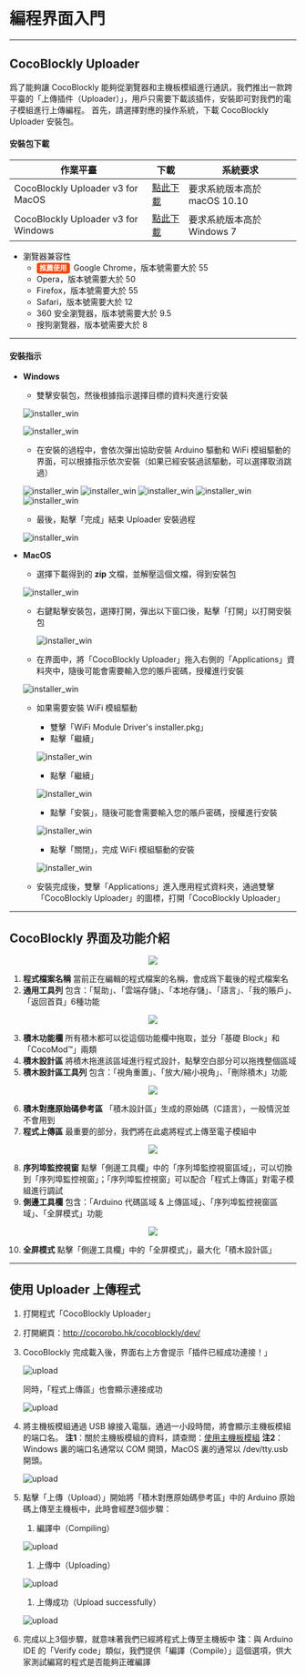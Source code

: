 # 編程界面入門

---

## CocoBlockly Uploader
爲了能夠讓 CocoBlockly 能夠從瀏覽器和主機板模組進行通訊，我們推出一款跨平臺的「上傳插件（Uploader）」，用戶只需要下載該插件，安裝即可對我們的電子模組進行上傳編程。
首先，請選擇對應的操作系統，下載 CocoBlockly Uploader 安裝包。

#### 安裝包下載

| 作業平臺                            | 下載     | 系統要求                   |
| ----------------------------------- | -------- | -------------------------- |
| CocoBlockly Uploader v3 for MacOS   | [點此下載](https://api.cocorobo.hk/releases/uploaderv2/download/mac) | 要求系統版本高於 macOS 10.10     |
| CocoBlockly Uploader v3 for Windows | [點此下載](https://api.cocorobo.hk/releases/uploaderv2/download/windows) | 要求系統版本高於 Windows 7 |

* 瀏覽器兼容性
    * <b style="background-color:orangered; margin-right: 3px; padding: 2px 5px; color: #fff; font-size: 12px; border-radius: 4px;">推薦使用</b> Google Chrome，版本號需要大於 55 
    * Opera，版本號需要大於 50
    * Firefox，版本號需要大於 55
    * Safari，版本號需要大於 12
    * 360 安全瀏覽器，版本號需要大於 9.5
    * 搜狗瀏覽器，版本號需要大於 8

---

#### 安裝指示

- **Windows**
    - 雙擊安裝包，然後根據指示選擇目標的資料夾進行安裝

    ![installer_win](../media/installer_win_1.png)

    ![installer_win](../media/installer_win_2.png)

    - 在安裝的過程中，會依次彈出協助安裝 Arduino 驅動和 WiFi 模組驅動的界面，可以根據指示依次安裝（如果已經安裝過該驅動，可以選擇取消跳過）

    ![installer_win](../media/installer_win_3.png)
    ![installer_win](../media/installer_win_4.png)
    ![installer_win](../media/installer_win_5.png)
    ![installer_win](../media/installer_win_6.png)
    ![installer_win](../media/installer_win_7.png)

    - 最後，點擊「完成」結束 Uploader 安裝過程

    ![installer_win](../media/installer_win_8.png)

- **MacOS**
    - 選擇下載得到的 **zip** 文檔，並解壓這個文檔，得到安裝包

    ![installer_win](../media/installer_mac_1.png)

    - 右鍵點擊安裝包，選擇打開，彈出以下窗口後，點擊「打開」以打開安裝包

        ![installer_win](../media/installer_mac_5.png)

    - 在界面中，將「CocoBlockly Uploader」拖入右側的「Applications」資料夾中，隨後可能會需要輸入您的賬戶密碼，授權進行安裝

    ![installer_win](../media/installer_mac_6.png)
    
    - 如果需要安裝 WiFi 模組驅動
        - 雙擊「WiFi Module Driver's installer.pkg」
        - 點擊「繼續」
    
        ![installer_win](../media/installer_mac_7.png)
    
        - 點擊「繼續」
    
        ![installer_win](../media/installer_mac_8.png)
    
        - 點擊「安裝」，隨後可能會需要輸入您的賬戶密碼，授權進行安裝
    
        ![installer_win](../media/installer_mac_9.png)
    
        - 點擊「關閉」，完成 WiFi 模組驅動的安裝
    
        ![installer_win](../media/installer_mac_10.png)
    
    - 安裝完成後，雙擊「Applications」進入應用程式資料夾，通過雙擊「CocoBlockly Uploader」的圖標，打開「CocoBlockly Uploader」

---

## CocoBlockly 界面及功能介紹
<div align="center">
    <img src="../media/info1.png">
</div>

1. **程式檔案名稱**
當前正在編輯的程式檔案的名稱，會成爲下載後的程式檔案名
2. **通用工具列**
包含：「幫助」、「雲端存儲」、「本地存儲」、「語言」、「我的賬戶」、「返回首頁」6種功能
<div align="center">
    <img src="../media/info2.png">
</div>

3. **積木功能欄**
所有積木都可以從這個功能欄中拖取，並分「基礎 Block」和「CocoMod™」兩類
4. **積木設計區**
將積木拖進該區域進行程式設計，點擊空白部分可以拖拽整個區域
5. **積木設計區工具列**
包含：「視角重置」、「放大/縮小視角」、「刪除積木」功能
<div align="center">
    <img src="../media/info3.png">
</div>

6. **積木對應原始碼參考區**
「積木設計區」生成的原始碼（C語言），一般情況並不會用到
7. **程式上傳區**
最重要的部分，我們將在此處將程式上傳至電子模組中
<div align="center">
    <img src="../media/info4.png">
</div>

8. **序列埠監控視窗**
點擊「側邊工具欄」中的「序列埠監控視窗區域」，可以切換到「序列埠監控視窗」；「序列埠監控視窗」可以配合「程式上傳區」對電子模組進行調試
9. **側邊工具欄**
包含：「Arduino 代碼區域 & 上傳區域」、「序列埠監控視窗區域」、「全屏模式」功能
<div align="center">
    <img src="../media/info5.png">
</div>

10.  **全屏模式**
點擊「側邊工具欄」中的「全屏模式」，最大化「積木設計區」

---

## 使用 Uploader 上傳程式
1. 打開程式「CocoBlockly Uploader」
2. 打開網頁：http://cocorobo.hk/cocoblockly/dev/
3. CocoBlockly 完成載入後，界面右上方會提示「插件已經成功連接！」

   ![upload](../media/intro_upload_1.png)

   同時，「程式上傳區」也會顯示連接成功

   ![upload](../media/intro_upload_2.png)

4. 將主機板模組通過 USB 線接入電腦，通過一小段時間，將會顯示主機板模組的端口名。
   **注1**：關於主機板模組的資料，請查閲：[使用主機板模組](/cocomod/main-controller)
   **注2**：Windows 裏的端口名通常以 COM 開頭，MacOS 裏的通常以 /dev/tty.usb 開頭。

   ![upload](../media/intro_upload_3.png)

6. 點擊「上傳（Upload）」開始將「積木對應原始碼參考區」中的 Arduino 原始碼上傳至主機板中，此時會經歷3個步驟：
    1. 編譯中（Compiling）

    ![upload](../media/intro_upload_4.png)

    1. 上傳中（Uploading）

    ![upload](../media/intro_upload_5.png)

    1. 上傳成功（Upload successfully）

    ![upload](../media/intro_upload_6.png)

7. 完成以上3個步驟，就意味著我們已經將程式上傳至主機板中
   **注**：與 Arduino IDE 的「Verify code」類似，我們提供「編譯（Compile）」這個選項，供大家測試編寫的程式是否能夠正確編譯
